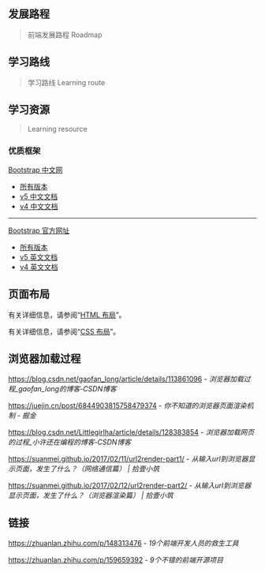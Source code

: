 ## 发展路程

> 前端发展路程 Roadmap


## 学习路线

> 学习路线 Learning route

## 学习资源

> Learning resource

### 优质框架

[Bootstrap 中文网](https://www.bootcss.com/)
- [所有版本](https://v4.bootcss.com/docs/versions/)
- [v5 中文文档](https://v5.bootcss.com/docs/getting-started/introduction/)
- [v4 中文文档](https://v4.bootcss.com/docs/getting-started/introduction/)

----

[Bootstrap 官方网址](https://getbootstrap.com/)
- [所有版本](https://getbootstrap.com/docs/versions/)
- [v5 英文文档](https://getbootstrap.com/docs/5.1/getting-started/introduction/)
- [v4 英文文档](https://getbootstrap.com/docs/4.6/getting-started/introduction/)


## 页面布局

有关详细信息，请参阅“[HTML 布局](/front-end/html/README.md#布局)”。

有关详细信息，请参阅“[CSS 布局](/front-end/css/css-命名规则.md#layout-布局)”。


## 浏览器加载过程

https://blog.csdn.net/gaofan_long/article/details/113861096 - *浏览器加载过程_gaofan_long的博客-CSDN博客*

https://juejin.cn/post/6844903815758479374 - *你不知道的浏览器页面渲染机制 - 掘金*

https://blog.csdn.net/Littlegirlha/article/details/128383854 - *浏览器加载网页的过程_小许还在编程的博客-CSDN博客*

https://suanmei.github.io/2017/02/11/url2render-part1/ - *从输入url到浏览器显示页面，发生了什么？（网络通信篇） | 拾壹小筑*

https://suanmei.github.io/2017/02/12/url2render-part2/ - *从输入url到浏览器显示页面，发生了什么？（浏览器渲染篇） | 拾壹小筑*


## 链接

https://zhuanlan.zhihu.com/p/148313476 - *19个前端开发人员的救生工具*

https://zhuanlan.zhihu.com/p/159659392 - *9个不错的前端开源项目*

